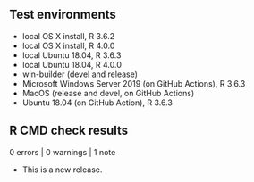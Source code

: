 ## Test environments
* local OS X install, R 3.6.2
* local OS X install, R 4.0.0
* local Ubuntu 18.04, R 3.6.3
* local Ubuntu 18.04, R 4.0.0
* win-builder (devel and release)
* Microsoft Windows Server 2019 (on GitHub Actions), R 3.6.3
* MacOS (release and devel, on GitHub Actions)
* Ubuntu 18.04 (on GitHub Action), R 3.6.3

## R CMD check results

0 errors | 0 warnings | 1 note

* This is a new release.
